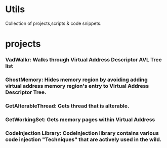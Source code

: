 # Utils
Collection of projects,scripts & code snippets.

# projects
### VadWalkr: Walks through Virtual Address Descriptor AVL Tree list
### GhostMemory: Hides memory region by avoiding adding virtual address memory region's entry to Virtual Address Descriptor Tree.
### GetAlterableThread: Gets thread that is alterable.
### GetWorkingSet: Gets memory pages within Virtual Address
### CodeInjection Library: CodeInjection library contains various code injection "Techniques" that are actively used in the wild.

